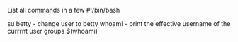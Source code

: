 List all commands in a few
#!/bin/bash

su betty - change user to betty
whoami - print the effective username of the currrnt user
groups $(whoami) 
